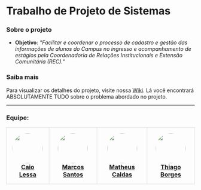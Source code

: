 # Trabalho de Projeto de Sistemas

### Sobre o projeto

- **Objetivo**: _"Facilitar e coordenar o processo de cadastro e gestão das informações de alunos do Campus no ingresso e acompanhamento de estágios pela Coordenadoria de Relações Institucionais e Extensão Comunitária (REC)."_

### Saiba mais

Para visualizar os detalhes do projeto, visite nossa [Wiki](https://github.com/BPThiago/estagio-rec/wiki). Lá você encontrará ABSOLUTAMENTE TUDO sobre o problema abordado no projeto.

---

### Equipe:

<table>
  <tr>
    <td align="center" style="border: 1px solid #ddd; padding: 15px; border-radius: 10px; margin: 10px;">
      <a href="https://github.com/CaioLessaSimao">
        <img src="https://github.com/CaioLessaSimao.png?size=100" width="80" style="border-radius: 50%;"><br>
        <strong>Caio Lessa</strong>
      </a>
    </td>
    <td align="center" style="border: 1px solid #ddd; padding: 15px; border-radius: 10px; margin: 10px;">
      <a href="https://github.com/OficialMark">
        <img src="https://github.com/OficialMark.png?size=100" width="80" style="border-radius: 50%;"><br>
        <strong>Marcos Santos</strong>
      </a>
    </td>
    <td align="center" style="border: 1px solid #ddd; padding: 15px; border-radius: 10px; margin: 10px;">
      <a href="https://github.com/mathcaldas">
        <img src="https://github.com/mathcaldas.png?size=100" width="80" style="border-radius: 50%;"><br>
        <strong>Matheus Caldas</strong>
      </a>
    </td>
    <td align="center" style="border: 1px solid #ddd; padding: 15px; border-radius: 10px; margin: 10px;">
      <a href="https://github.com/BPThiago">
        <img src="https://github.com/BPThiago.png?size=100" width="80" style="border-radius: 50%;"><br>
        <strong>Thiago Borges</strong>
      </a>
    </td>
  </tr>
</table>
